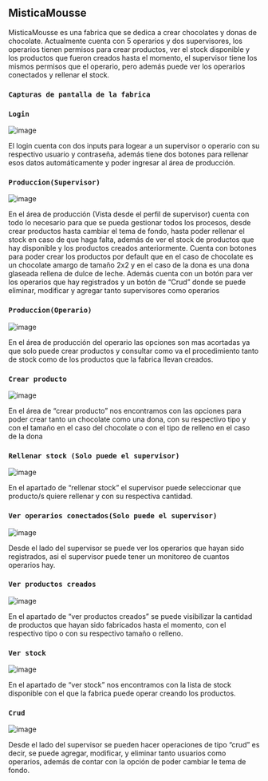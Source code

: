## MisticaMousse

MisticaMousse es una fabrica que se dedica a crear chocolates y donas de chocolate. Actualmente cuenta con 5 operarios y dos supervisores, los operarios tienen permisos para crear productos, ver el stock disponible y los productos que fueron creados hasta el momento, el supervisor tiene los mismos permisos que el operario, pero además puede ver los operarios conectados y rellenar el stock.

### `Capturas de pantalla de la fabrica`


### `Login`
![image](https://github.com/francisco-rarug/laboratorio_2_Parcial/assets/108198686/105f6640-659d-4349-bb93-6bb8151c1874)

El login cuenta con dos inputs para logear a un supervisor o operario con su respectivo usuario y contraseña, además tiene dos botones para rellenar esos datos automáticamente y poder ingresar al área de producción. 

### `Produccion(Supervisor)`

![image](https://github.com/francisco-rarug/laboratorio_2_Parcial/assets/108198686/f53243fe-4d64-467a-b45c-a765694cce49)


En el área de producción (Vista desde el perfil de supervisor) cuenta con todo lo necesario para que se pueda gestionar todos los procesos, desde crear productos hasta cambiar el tema de fondo, hasta poder rellenar el stock en caso de que haga falta, además de ver el stock de productos que hay disponible y los productos creados anteriormente.
Cuenta con botones para poder crear los productos por default que en el caso de chocolate es un chocolate amargo de tamaño 2x2 y en el caso de la dona es una dona glaseada rellena de dulce de leche. Además cuenta con un botón para ver los operarios que hay registrados y un botón de “Crud” donde se puede eliminar, modificar y agregar tanto supervisores como operarios


### `Produccion(Operario)`

![image](https://github.com/francisco-rarug/rarugFrancisco-pygame-tp-final/assets/108198686/c873e3de-1476-4c19-bb82-7e2195d28661)

En el área de producción del operario las opciones son mas acortadas ya que solo puede crear productos y consultar como va el procedimiento tanto de stock como de los productos que la fabrica llevan creados.

### `Crear producto`

![image](https://github.com/francisco-rarug/rarugFrancisco-pygame-tp-final/assets/108198686/a294571f-d729-458f-8da7-6792f50be2be)

En el área de “crear producto” nos encontramos con las opciones para poder crear tanto un chocolate como una dona, con su respectivo tipo y con el tamaño en el caso del chocolate o con el tipo de relleno en el caso de la dona

### `Rellenar stock (Solo puede el supervisor)`

![image](https://github.com/francisco-rarug/rarugFrancisco-pygame-tp-final/assets/108198686/c6132215-4756-4b72-8577-c07f637de233)

En el apartado de “rellenar stock” el supervisor puede seleccionar que producto/s quiere rellenar y con su respectiva cantidad.

### `Ver operarios conectados(Solo puede el supervisor)`

![image](https://github.com/francisco-rarug/laboratorio_2_Parcial/assets/108198686/9c5bd816-c8b1-4f47-9a28-450b23940533)

Desde el lado del supervisor se puede ver los operarios que hayan sido registrados, asi el supervisor puede tener un monitoreo de cuantos operarios hay.

### `Ver productos creados`

![image](https://github.com/francisco-rarug/rarugFrancisco-pygame-tp-final/assets/108198686/93ce2c75-81ae-4c93-b178-60f6bf1f18f8)

En el apartado de “ver productos creados” se puede visibilizar la cantidad de productos que hayan sido fabricados hasta el momento, con el respectivo tipo o con su respectivo tamaño o relleno.

### `Ver stock`

![image](https://github.com/francisco-rarug/laboratorio_2_Parcial/assets/108198686/4f86feb3-5dcd-4f1b-931e-8bf13a18d550)

En el apartado de “ver stock” nos encontramos con la lista de stock disponible con el que la fabrica puede operar creando los productos.

### `Crud`

![image](https://github.com/francisco-rarug/laboratorio_2_Parcial/assets/108198686/78ba314e-2ffc-4c56-820b-b304ae2ce0b5)


Desde el lado del supervisor se pueden hacer operaciones de tipo “crud” es decir, se puede agregar, modificar, y eliminar tanto usuarios como operarios, además de contar con la opción de poder cambiar le tema de fondo.





